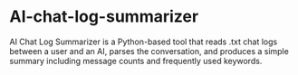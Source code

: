 # AI-chat-log-summarizer
AI Chat Log Summarizer is a Python-based tool that reads .txt chat logs between a user and an AI, parses the conversation, and produces a simple summary including message counts and frequently used keywords.
